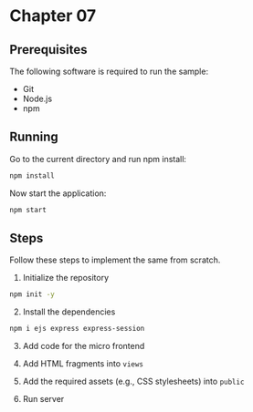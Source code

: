 # Chapter 07

## Prerequisites

The following software is required to run the sample:

- Git
- Node.js
- npm

## Running

Go to the current directory and run npm install:

```sh
npm install
```

Now start the application:

```sh
npm start
```

## Steps

Follow these steps to implement the same from scratch.

1. Initialize the repository

```sh
npm init -y
```

2. Install the dependencies

```sh
npm i ejs express express-session
```

3. Add code for the micro frontend

4. Add HTML fragments into `views`

5. Add the required assets (e.g., CSS stylesheets) into `public`

6. Run server
